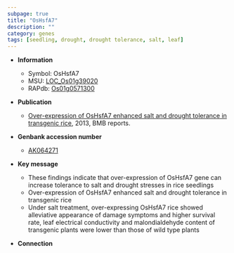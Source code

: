 ```yaml
---
subpage: true
title: "OsHsfA7"
description: ""
category: genes
tags: [seedling, drought, drought tolerance, salt, leaf]
---
```


* **Information**  
    + Symbol: OsHsfA7  
    + MSU: [LOC_Os01g39020](http://rice.plantbiology.msu.edu/cgi-bin/ORF_infopage.cgi?orf=LOC_Os01g39020)  
    + RAPdb: [Os01g0571300](http://rapdb.dna.affrc.go.jp/viewer/gbrowse_details/irgsp1?name=Os01g0571300)  

* **Publication**  
    + [Over-expression of OsHsfA7 enhanced salt and drought tolerance in transgenic rice](http://www.ncbi.nlm.nih.gov/pubmed?term=Over-expression+of+OsHsfA7+enhanced+salt+and+drought+tolerance+in+transgenic+rice%5BTitle%5D), 2013, BMB reports.

* **Genbank accession number**  
    + [AK064271](http://www.ncbi.nlm.nih.gov/nuccore/AK064271)

* **Key message**  
    + These findings indicate that over-expression of OsHsfA7 gene can increase tolerance to salt and drought stresses in rice seedlings
    + Over-expression of OsHsfA7 enhanced salt and drought tolerance in transgenic rice
    + Under salt treatment, over-expressing OsHsfA7 rice showed alleviative appearance of damage symptoms and higher survival rate, leaf electrical conductivity and malondialdehyde content of transgenic plants were lower than those of wild type plants

* **Connection**  



